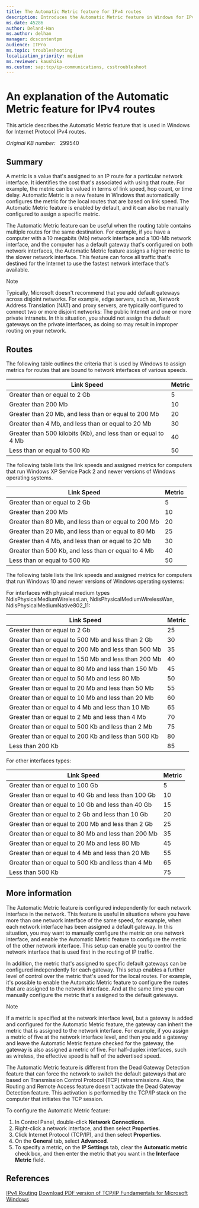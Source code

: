 ```yaml
---
title: The Automatic Metric feature for IPv4 routes
description: Introduces the Automatic Metric feature in Windows for IPv4 routes.
ms.date: 45286
author: Deland-Han
ms.author: delhan
manager: dcscontentpm
audience: ITPro
ms.topic: troubleshooting
localization_priority: medium
ms.reviewer: kaushika
ms.custom: sap:tcp/ip-communications, csstroubleshoot
---
```

# An explanation of the Automatic Metric feature for IPv4 routes

This article describes the Automatic Metric feature that is used in Windows for Internet Protocol IPv4 routes.

_Original KB number:_ &nbsp; 299540

## Summary

A metric is a value that's assigned to an IP route for a particular network interface. It identifies the cost that's associated with using that route. For example, the metric can be valued in terms of link speed, hop count, or time delay. Automatic Metric is a new feature in Windows that automatically configures the metric for the local routes that are based on link speed. The Automatic Metric feature is enabled by default, and it can also be manually configured to assign a specific metric.

The Automatic Metric feature can be useful when the routing table contains multiple routes for the same destination. For example, if you have a computer with a 10 megabits (Mb) network interface and a 100-Mb network interface, and the computer has a default gateway that's configured on both network interfaces, the Automatic Metric feature assigns a higher metric to the slower network interface. This feature can force all traffic that's destined for the Internet to use the fastest network interface that's available.

> [!NOTE]
> Typically, Microsoft doesn't recommend that you add default gateways across disjoint networks. For example, edge servers, such as, Network Address Translation (NAT) and proxy servers, are typically configured to connect two or more disjoint networks: The public Internet and one or more private intranets. In this situation, you should not assign the default gateways on the private interfaces, as doing so may result in improper routing on your network.

## Routes

The following table outlines the criteria that is used by Windows to assign metrics for routes that are bound to network interfaces of various speeds.

|Link Speed|Metric|
|---|---|
|Greater than or equal to 2 Gb|5|
|Greater than 200 Mb|10|
|Greater than 20 Mb, and less than or equal to 200 Mb|20|
|Greater than 4 Mb, and less than or equal to 20 Mb|30|
|Greater than 500 kilobits (Kb), and less than or equal to 4 Mb|40|
|Less than or equal to 500 Kb|50|
  
The following table lists the link speeds and assigned metrics for computers that run Windows XP Service Pack 2 and newer versions of Windows operating systems.

|Link Speed|Metric|
|---|---|
|Greater than or equal to 2 Gb|5|
|Greater than 200 Mb|10|
|Greater than 80 Mb, and less than or equal to 200 Mb|20|
|Greater than 20 Mb, and less than or equal to 80 Mb|25|
|Greater than 4 Mb, and less than or equal to 20 Mb|30|
|Greater than 500 Kb, and less than or equal to 4 Mb|40|
|Less than or equal to 500 Kb|50|
  
The following table lists the link speeds and assigned metrics for computers that run Windows 10 and newer versions of Windows operating systems:

For interfaces with physical medium types NdisPhysicalMediumWirelessLan, NdisPhysicalMediumWirelessWan, NdisPhysicalMediumNative802_11:

|Link Speed|Metric|
|---|---|
|Greater than or equal to 2 Gb|25|
|Greater than or equal to 500 Mb and less than 2 Gb|30|
|Greater than or equal to 200 Mb and less than 500 Mb|35|
|Greater than or equal to 150 Mb and less than 200 Mb|40|
|Greater than or equal to 80 Mb and less than 150 Mb|45|
|Greater than or equal to 50 Mb and less 80 Mb|50|
|Greater than or equal to 20 Mb and less than 50 Mb|55|
|Greater than or equal to 10 Mb and less than 20 Mb|60|
|Greater than or equal to 4 Mb and less than 10 Mb|65|
|Greater than or equal to 2 Mb and less than 4 Mb|70|
|Greater than or equal to 500 Kb and less than 2 Mb|75|
|Greater than or equal to 200 Kb and less than 500 Kb|80|
|Less than 200 Kb|85|
  
For other interfaces types:

|Link Speed|Metric|
|---|---|
|Greater than or equal to 100 Gb|5|
|Greater than or equal to 40 Gb and less than 100 Gb|10|
|Greater than or equal to 10 Gb and less than 40 Gb|15|
|Greater than or equal to 2 Gb and less than 10 Gb|20|
|Greater than or equal to 200 Mb and less than 2 Gb|25|
|Greater than or equal to 80 Mb and less than 200 Mb|35|
|Greater than or equal to 20 Mb and less 80 Mb|45|
|Greater than or equal to 4 Mb and less than 20 Mb|55|
|Greater than or equal to 500 Kb and less than 4 Mb|65|
|Less than 500 Kb|75|
  
## More information

The Automatic Metric feature is configured independently for each network interface in the network. This feature is useful in situations where you have more than one network interface of the same speed, for example, when each network interface has been assigned a default gateway. In this situation, you may want to manually configure the metric on one network interface, and enable the Automatic Metric feature to configure the metric of the other network interface. This setup can enable you to control the network interface that is used first in the routing of IP traffic.

In addition, the metric that's assigned to specific default gateways can be configured independently for each gateway. This setup enables a further level of control over the metric that's used for the local routes. For example, it's possible to enable the Automatic Metric feature to configure the routes that are assigned to the network interface. And at the same time you can manually configure the metric that's assigned to the default gateways.

> [!NOTE]
> If a metric is specified at the network interface level, but a gateway is added and configured for the Automatic Metric feature, the gateway can inherit the metric that is assigned to the network interface. For example, if you assign a metric of five at the network interface level, and then you add a gateway and leave the Automatic Metric feature checked for the gateway, the gateway is also assigned a metric of five. For half-duplex interfaces, such as wireless, the effective speed is half of the advertised speed.

The Automatic Metric feature is different from the Dead Gateway Detection feature that can force the network to switch the default gateways that are based on Transmission Control Protocol (TCP) retransmissions. Also, the Routing and Remote Access feature doesn't activate the Dead Gateway Detection feature. This activation is performed by the TCP/IP stack on the computer that initiates the TCP session.

To configure the Automatic Metric feature:

1. In Control Panel, double-click **Network Connections**.
2. Right-click a network interface, and then select **Properties**.
3. Click Internet Protocol (TCP/IP), and then select **Properties**.
4. On the **General** tab, select **Advanced**.
5. To specify a metric, on the **IP Settings** tab, clear the **Automatic metric** check box, and then enter the metric that you want in the **Interface Metric** field.

## References

[IPv4 Routing](/previous-versions/windows/it-pro/windows-server-2008-r2-and-2008/cc732974%28v=ws.10%29)
[Download PDF version of TCP/IP Fundamentals for Microsoft Windows](https://www.microsoft.com/en-us/download/details.aspx?id=8781)
